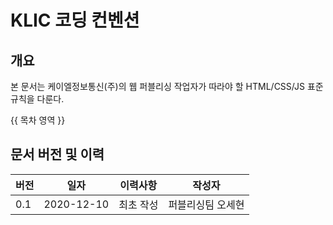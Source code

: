 # KLIC 코딩 컨벤션

## 개요

본 문서는 케이엘정보통신(주)의 웹 퍼블리싱 작업자가 따라야 할 HTML/CSS/JS 표준 규칙을 다룬다.

{{ 목차 영역 }}

## 문서 버전 및 이력

버전|일자|이력사항|작성자
--- | --- | --- | ---
0.1|2020-12-10|최초 작성|퍼블리싱팀 오세현
